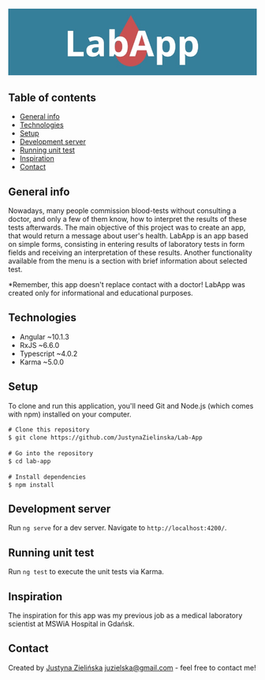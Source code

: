 ![Logo aplikacji](./src/assets/images/LogoAplikacji.jpg)

## Table of contents
* [General info](#general-info)
* [Technologies](#technologies)
* [Setup](#setup)
* [Development server](#development-server)
* [Running unit test](#running-unit-test)
* [Inspiration](#inspiration)
* [Contact](#contact)

## General info
Nowadays, many people commission blood-tests without consulting a doctor, and only a few of them know, how to interpret the results of these tests afterwards.
The main objective of this project was to create an app, that would return a message about user's health.
LabApp is an app based on simple forms, consisting in entering results of laboratory tests in form fields and receiving an interpretation of these results.
Another functionality available from the menu is a section with brief information about selected test.

*Remember, this app doesn't replace contact with a doctor! LabApp was created only for informational and educational purposes.

## Technologies
* Angular ~10.1.3
* RxJS ~6.6.0
* Typescript ~4.0.2
* Karma ~5.0.0

## Setup
To clone and run this application, you'll need Git and Node.js (which comes with npm) installed on your computer.

```
# Clone this repository
$ git clone https://github.com/JustynaZielinska/Lab-App

# Go into the repository
$ cd lab-app

# Install dependencies
$ npm install
```

## Development server
Run `ng serve` for a dev server. Navigate to `http://localhost:4200/`. 

## Running unit test
Run `ng test` to execute the unit tests via Karma.

## Inspiration
The inspiration for this app was my previous job as a medical laboratory scientist at MSWiA Hospital in Gdańsk.

## Contact
Created by [Justyna Zielińska](https://www.linkedin.com/in/j-zielinska/)
juzielska@gmail.com - feel free to contact me!
